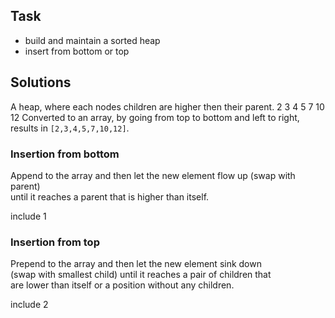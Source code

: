 Task
----
 - build and maintain a sorted heap
 - insert from bottom or top

Solutions
---------
A heap, where each nodes children are higher then their parent.
          2
       3     4
      5 7  10 12
Converted to an array, by going from top to bottom and left to right,  
results in `[2,3,4,5,7,10,12]`.

### Insertion from bottom
Append to the array and then let the new element flow up (swap with parent)  
until it reaches a parent that is higher than itself.

include 1

### Insertion from top
Prepend to the array and then let the new element sink down  
(swap with smallest child) until it reaches a pair of children that  
are lower than itself or a position without any children.

include 2
